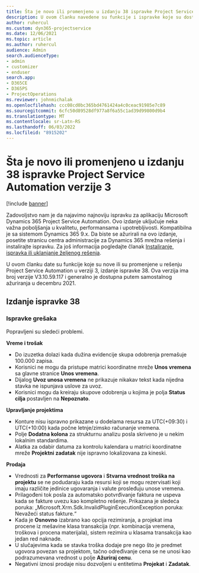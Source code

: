 ```yaml
---
title: Šta je novo ili promenjeno u izdanju 38 ispravke Project Service Automation verzije 3
description: U ovom članku navedene su funkcije i ispravke koje su dostupne u izdanju 38 ispravke usluge Microsoft Dynamics 365 Project Service Automation verzije 3.
author: ruhercul
ms.custom: dyn365-projectservice
ms.date: 12/06/2021
ms.topic: article
ms.author: ruhercul
audience: Admin
search.audienceType:
- admin
- customizer
- enduser
search.app:
- D365CE
- D365PS
- ProjectOperations
ms.reviewer: johnmichalak
ms.openlocfilehash: ccc08cd0bc365bd4761424a4c0ceac91985e7c89
ms.sourcegitcommit: 6cfc50d89528df977a8f6a55c1ad39d99800d9b4
ms.translationtype: MT
ms.contentlocale: sr-Latn-RS
ms.lasthandoff: 06/03/2022
ms.locfileid: "8915202"
---
```

# <a name="whats-new-or-changed-in-project-service-automation-update-release-38-v3"></a>Šta je novo ili promenjeno u izdanju 38 ispravke Project Service Automation verzije 3

[!include [banner](../includes/psa-now-project-operations.md)]

Zadovoljstvo nam je da najavimo najnoviju ispravku za aplikaciju Microsoft Dynamics 365 Project Service Automation. Ovo izdanje uključuje neka važna poboljšanja u kvalitetu, performansama i upotrebljivosti. Kompatibilna je sa sistemom Dynamics 365 9.x. Da biste se ažurirali na ovo izdanje, posetite stranicu centra administracije za Dynamics 365 mrežna rešenja i instalirajte ispravku. Za još informacija pogledajte članak [Instaliranje, ispravka ili uklanjanje željenog rešenja](/power-platform/admin/install-remove-preferred-solution).

U ovom članku date su funkcije koje su nove ili su promenjene u rešenju Project Service Automation u verziji 3, izdanje ispravke 38. Ova verzija ima broj verzije V3.10.59.117 i generalno je dostupna putem samostalnog ažuriranja u decembru 2021.

## <a name="update-release-38"></a>Izdanje ispravke 38

### <a name="bug-fixes"></a>Ispravke grešaka

Popravljeni su sledeći problemi.

**Vreme i trošak**

- Do izuzetka dolazi kada dužina evidencije skupa odobrenja premašuje 100.000 zapisa.
- Korisnici ne mogu da pristupe matrici koordinatne mreže **Unos vremena** sa glavne stranice **Unos vremena**.
- Dijalog **Uvoz unosa vremena** ne prikazuje nikakav tekst kada nijedna stavka ne ispunjava uslove za uvoz.
- Korisnici mogu da kreiraju skupove odobrenja u kojima je polja **Status cilja** postavljen na **Nepoznato**.

**Upravljanje projektima**

- Konture nisu ispravno prikazane u dodelama resursa za UTC(+09:30) i UTC(+10:00) kada počne letnje/zimsko računanje vremena.
- Polje **Dodatna kolona** za strukturnu analizu posla skriveno je u nekim lokalnim standardima.
- Alatka za odabir datuma za kontrolu kalendara u matrici koordinatne mreže **Projektni zadatak** nije ispravno lokalizovana za kineski.

**Prodaja**

- Vrednosti za **Performanse ugovora** i **Stvarna vrednost troška na projektu** se ne podudaraju kada resursi koji se mogu rezervisati koji imaju različite jedinice ugovaranja i valute prosleđuju unose vremena.
- Prilagođeni tok posla za automatsko potvrđivanje faktura ne uspeva kada se fakture uvezu kao kompletno rešenje. Prikazana je sledeća poruka: „Microsoft.Xrm.Sdk.InvalidPluginExecutionException poruka: Nevažeći status fakture.“
- Kada je **Osnovno** izabrano kao opcija rezimiranja, a projekat ima procene iz mešavine klasa transakcija (npr. kombinacija vremena, troškova i procena materijala), sistem rezimira u klasama transakcija kao jedan red naknade.
- U slučajevima kada se stavka troška dodaje pre nego što je predmet ugovora povezan sa projektom, tačno određivanje cena se ne unosi kao podrazumevana vrednost u polje **Ažuriraj cenu**.
- Negativni iznosi prodaje nisu dozvoljeni u entitetima **Projekat** i **Zadatak**.
